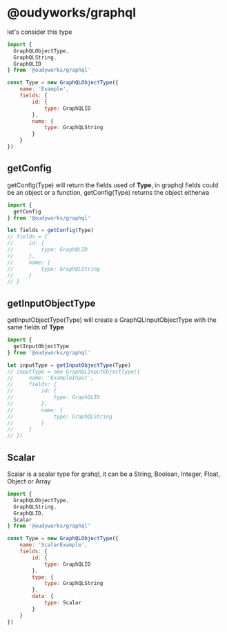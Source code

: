 # @oudyworks/graphql

let's consider this type

```js
import {
  GraphQLObjectType,
  GraphQLString,
  GraphQLID
} from '@oudyworks/graphql'

const Type = new GraphQLObjectType({
    name: 'Example',
    fields: {
        id: {
            type: GraphQLID
        },
        name: {
            type: GraphQLString
        }
    }
})
```

## getConfig
getConfig(Type) will return the fields used of **Type**, in graphql fields could be an object or a function, getConfig(Type) returns the object eitherwa

```js
import {
  getConfig
} from '@oudyworks/graphql'

let fields = getConfig(Type)
// fields = {
//     id: {
//         type: GraphQLID
//     },
//     name: {
//         type: GraphQLString
//     }
// }
```

## getInputObjectType
getInputObjectType(Type) will create a GraphQLInputObjectType with the same fields of **Type**

```js
import {
  getInputObjectType
} from '@oudyworks/graphql'

let inputType = getInputObjectType(Type)
// inputType = new GraphQLInputObjectType({
//     name: 'ExampleInput',
//     fields: {
//         id: {
//             type: GraphQLID
//         },
//         name: {
//             type: GraphQLString
//         }
//     }
// })
```

## Scalar
Scalar is a scalar type for grahql, it can be a String, Boolean, Integer, Float, Object or Array

```js
import {
  GraphQLObjectType,
  GraphQLString,
  GraphQLID,
  Scalar
} from '@oudyworks/graphql'

const Type = new GraphQLObjectType({
    name: 'ScalarExample',
    fields: {
        id: {
            type: GraphQLID
        },
        type: {
            type: GraphQLString
        },
        data: {
            type: Scalar
        }
    }
})
```